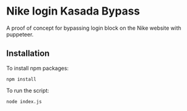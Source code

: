 # Nike login Kasada Bypass
A proof of concept for bypassing login block on the Nike website with puppeteer.

## Installation
To install npm packages: 
```
npm install
```

To run the script:
```
node index.js
```
